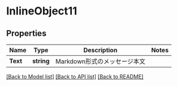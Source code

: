 # InlineObject11

## Properties

Name | Type | Description | Notes
------------ | ------------- | ------------- | -------------
**Text** | **string** | Markdown形式のメッセージ本文 | 

[[Back to Model list]](../README.md#documentation-for-models) [[Back to API list]](../README.md#documentation-for-api-endpoints) [[Back to README]](../README.md)


